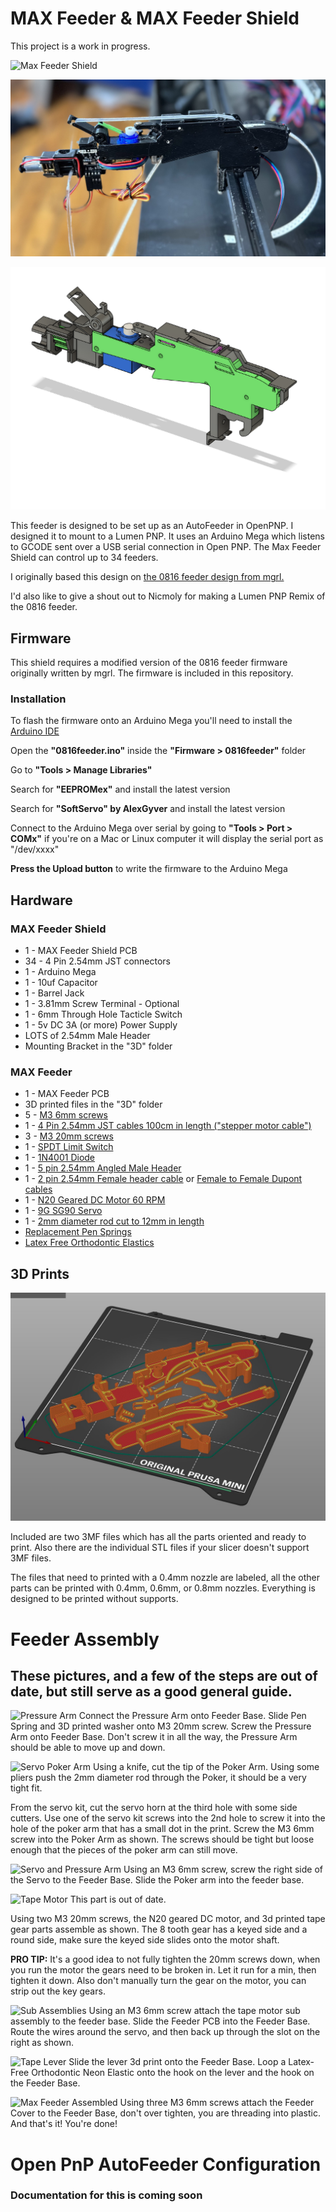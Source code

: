 # MAX Feeder & MAX Feeder Shield

This project is a work in progress.

![Max Feeder Shield](/Docs/max-front.jpg)

![Max Feeder 8mm](/Docs/max-feeder-photo.jpg)

![Max Feeder](/Docs/max-feeder-cad.PNG)

This feeder is designed to be set up as an AutoFeeder in OpenPNP. I designed it to mount to a Lumen PNP. It uses an Arduino Mega which listens to GCODE sent over a USB serial connection in Open PNP. The Max Feeder Shield can control up to 34 feeders.

I originally based this design on [the 0816 feeder design from mgrl.](https://docs.mgrl.de/maschine:pickandplace:feeder:0816feeder:nativeshield)

I'd also like to give a shout out to Nicmoly for making a Lumen PNP Remix of the 0816 feeder.

## Firmware

This shield requires a modified version of the 0816 feeder firmware originally written by mgrl. The firmware is included in this repository.

### Installation

To flash the firmware onto an Arduino Mega you'll need to install the [Arduino IDE](https://www.arduino.cc/en/software)

Open the **"0816feeder.ino"** inside the **"Firmware > 0816feeder"** folder

Go to **"Tools > Manage Libraries"**

Search for **"EEPROMex"** and install the latest version

Search for **"SoftServo" by AlexGyver** and install the latest version

Connect to the Arduino Mega over serial by going to **"Tools > Port > COMx"** if you're on a Mac or Linux computer it will display the serial port as "/dev/xxxx"

**Press the Upload button** to write the firmware to the Arduino Mega

## Hardware

### MAX Feeder Shield
- 1 - MAX Feeder Shield PCB
- 34 - 4 Pin 2.54mm JST connectors
- 1 - Arduino Mega
- 1 - 10uf Capacitor
- 1 - Barrel Jack
- 1 - 3.81mm Screw Terminal - Optional
- 1 - 6mm Through Hole Tacticle Switch
- 1 - 5v DC 3A (or more) Power Supply
- LOTS of 2.54mm Male Header
- Mounting Bracket in the "3D" folder

### MAX Feeder
- 1 - MAX Feeder PCB
- 3D printed files in the "3D" folder
- 5 - [M3 6mm screws](https://www.amazon.com/Alloy-Steel-Socket-Screws-Black/dp/B00W8YSCIS/)
- 1 - [4 Pin 2.54mm JST cables 100cm in length ("stepper motor cable")](https://www.amazon.com/Wires-Motor-XH2-54-4P-PH2-0-6P-Printers-Accessories%EF%BC%8C3D/dp/B08PV6XGK2/)
- 3 - [M3 20mm screws](https://www.amazon.com/Prime-Line-9180478-Socket-Screws-10-Pack/dp/B07D5S3154/)
- 1 - [SPDT Limit Switch](https://www.amazon.com/dp/B088W8WMTB)
- 1 - [1N4001 Diode](https://www.amazon.com/MCIGICM-Rectifier-Electronic-Silicon-Doorbell/dp/B071YWNBVM/)
- 1 - [5 pin 2.54mm Angled Male Header](https://www.amazon.com/Antrader-2-54mm-Right-Header-Connector/dp/B07M88GRHG/)
- 1 - [2 pin 2.54mm Female header cable](https://www.amazon.com/Mayata-Female-Jumper-Dupont-Printer/dp/B07H1WDN3R/) or [Female to Female Dupont cables](https://www.amazon.com/EDGELEC-Breadboard-1pin-1pin-Connector-Multicolored/dp/B07GCZVCGS/)
- 1 - [N20 Geared DC Motor 60 RPM](https://www.aliexpress.com/item/3256803042731079.html?pdp_ext_f=%7B"sku_id":"12000024757391447"%7D)
- 1 - [9G SG90 Servo](https://www.amazon.com/Dorhea-Helicopter-Airplane-Walking-Compatible/dp/B08FJ27Q1H/)
- 1 - [2mm diameter rod cut to 12mm in length](https://www.amazon.com/dp/B0962RMLVJ)
- [Replacement Pen Springs](https://www.amazon.com/dp/B089JYV7BT)
- [Latex Free Orthodontic Elastics](https://www.amazon.com/dp/B08NCK1K6P)


## 3D Prints

![Max Feeder Parts](/Docs/3mf.jpg)

Included are two 3MF files which has all the parts oriented and ready to print. Also there are the individual STL files if your slicer doesn't support 3MF files.

The files that need to printed with a 0.4mm nozzle are labeled, all the other parts can be printed with 0.4mm, 0.6mm, or 0.8mm nozzles. Everything is designed to be printed without supports.

# Feeder Assembly

## These pictures, and a few of the steps are out of date, but still serve as a good general guide.

![Pressure Arm](/Docs/assembly_01_pressure_arm.jpg)
Connect the Pressure Arm onto Feeder Base. Slide Pen Spring and 3D printed washer onto M3 20mm screw. Screw the Pressure Arm onto Feeder Base. Don't screw it in all the way, the Pressure Arm should be able to move up and down.

![Servo Poker Arm](/Docs/assembly_02_servo_poker.jpg)
Using a knife, cut the tip of the Poker Arm. Using some pliers push the 2mm diameter rod through the Poker, it should be a very tight fit. 

From the servo kit, cut the servo horn at the third hole with some side cutters. Use one of the servo kit screws into the 2nd hole to screw it into the hole of the poker arm that has a small dot in the print. Screw the M3 6mm screw into the Poker Arm as shown. The screws should be tight but loose enough that the pieces of the poker arm can still move. 

![Servo and Pressure Arm](/Docs/assembly_03_poker_pressure.jpg)
Using an M3 6mm screw, screw the right side of the Servo to the Feeder Base. Slide the Poker arm into the feeder base.

![Tape Motor](/Docs/assembly_04_tape_motor.jpg)
This part is out of date.

Using two M3 20mm screws, the N20 geared DC motor, and 3d printed tape gear parts assemble as shown. The 8 tooth gear has a keyed side and a round side, make sure the keyed side slides onto the motor shaft. 

**PRO TIP:** It's a good idea to not fully tighten the 20mm screws down, when you run the motor the gears need to be broken in. Let it run for a min, then tighten it down. Also don't manually turn the gear on the motor, you can strip out the key gears.

![Sub Assemblies](/Docs/assembly_05_pcb_motor.jpg)
Using an M3 6mm screw attach the tape motor sub assembly to the feeder base. Slide the Feeder PCB into the Feeder Base. Route the wires around the servo, and then back up through the slot on the right as shown.

![Tape Lever](/Docs/assembly_06_lever.jpg)
Slide the lever 3d print onto the Feeder Base. Loop a Latex-Free Orthodontic Neon Elastic onto the hook on the lever and the hook on the Feeder Base.

![Max Feeder Assembled](/Docs/assembly_07_max_feeder.jpg)
Using three M3 6mm screws attach the Feeder Cover to the Feeder Base, don't over tighten, you are threading into plastic. And that's it! You're done!


# Open PnP AutoFeeder Configuration

### Documentation for this is coming soon